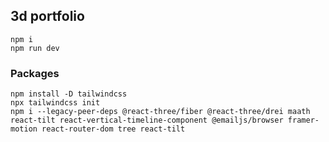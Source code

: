 ## 3d portfolio
```
npm i
npm run dev
```

### Packages
```
npm install -D tailwindcss
npx tailwindcss init
npm i --legacy-peer-deps @react-three/fiber @react-three/drei maath react-tilt react-vertical-timeline-component @emailjs/browser framer-motion react-router-dom tree react-tilt
```